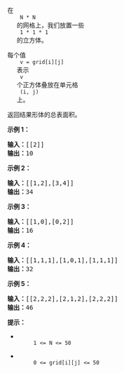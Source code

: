 <html>
 <body>
  <p>
   在
   <code>
    N * N
   </code>
   的网格上，我们放置一些
   <code>
    1 * 1 * 1
   </code>
   的立方体。
  </p>
  <p>
   每个值
   <code>
    v = grid[i][j]
   </code>
   表示
   <code>
    v
   </code>
   个正方体叠放在单元格
   <code>
    (i, j)
   </code>
   上。
  </p>
  <p>
   返回结果形体的总表面积。
  </p>
  <p>
  </p>
  <ul>
  </ul>
  <p>
   <strong>
    示例 1：
   </strong>
  </p>
  <pre><strong>输入：</strong>[[2]]
<strong>输出：</strong>10
</pre>
  <p>
   <strong>
    示例 2：
   </strong>
  </p>
  <pre><strong>输入：</strong>[[1,2],[3,4]]
<strong>输出：</strong>34
</pre>
  <p>
   <strong>
    示例 3：
   </strong>
  </p>
  <pre><strong>输入：</strong>[[1,0],[0,2]]
<strong>输出：</strong>16
</pre>
  <p>
   <strong>
    示例 4：
   </strong>
  </p>
  <pre><strong>输入：</strong>[[1,1,1],[1,0,1],[1,1,1]]
<strong>输出：</strong>32
</pre>
  <p>
   <strong>
    示例 5：
   </strong>
  </p>
  <pre><strong>输入：</strong>[[2,2,2],[2,1,2],[2,2,2]]
<strong>输出：</strong>46
</pre>
  <p>
  </p>
  <p>
   <strong>
    提示：
   </strong>
  </p>
  <ul>
   <li>
    <code>
     1 &lt;= N &lt;= 50
    </code>
   </li>
   <li>
    <code>
     0 &lt;= grid[i][j] &lt;= 50
    </code>
   </li>
  </ul>
 </body>
</html>